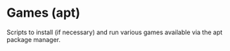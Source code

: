 # Games (apt)
Scripts to install (if necessary) and run various games available via the apt package manager.
